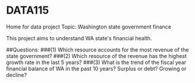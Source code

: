 # DATA115
Home for data project
Topic: Washington state government finance

This project aims to understand WA state's financial health.

##Questions:
###(1) Which resource accounts for the most revenue of the state government?
###(2) Which resource of the revenue has the highest growth rate in the last 5 years?
###(3) What is the trend of the fiscal year financial balance of WA in the past 10 years? Surplus or debt? Growing or decline?
